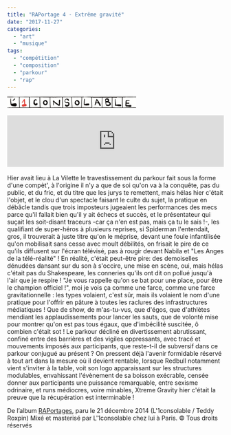 ```yaml
---
title: "RAPortage 4 - Extrême gravité"
date: "2017-11-27"
categories: 
  - "art"
  - "musique"
tags: 
  - "compétition"
  - "composition"
  - "parkour"
  - "rap"
---
```


![](images/0007183478_100-1-300x26.png) 

<iframe style="border: 0; width: 100%; height: 120px;" src="https://bandcamp.com/EmbeddedPlayer/album=2418319989/size=large/bgcol=ffffff/linkcol=63b2cc/tracklist=false/artwork=small/track=1095425949/transparent=true/" width="300" height="150" seamless=""><a href="http://l1consolable.bandcamp.com/album/raportages">RAPortages by L'1consolable</a></iframe>

 Hier avait lieu à La Vilette le travestissement du parkour fait sous la forme d'une compèt', à l'origine il n'y a que de soi qu'on va à la conquête, pas du public, et du fric, et du titre que les jurys te remettent, mais hélas hier c'était l'objet, et le clou d'un spectacle faisant le culte du sujet, la pratique en débâcle tandis que trois imposteurs jugeaient les performances des mecs parce qu'il fallait bien qu'il y ait échecs et succès, et le présentateur qui suçait les soit-disant traceurs -car ça n'en est pas, mais ça tu le sais !-, les qualifiant de super-héros à plusieurs reprises, si Spiderman l'entendait, gros, il trouverait à juste titre qu'on le méprise, devant une foule infantilisée qu'on mobilisait sans cesse avec moult débilités, on frisait le pire de ce qu'ils diffusent sur l'écran télévisé, pas à rougir devant Nabila et "Les Anges de la télé-réalité" ! En réalité, c'était peut-être pire: des demoiselles dénudées dansant sur du son à s'occire, une mise en scène, oui, mais hélas c'était pas du Shakespeare, les conneries qu'ils ont dit on pollué jusqu'à l'air que je respire ! "Je vous rappelle qu'on se bat pour une place, pour être le champion officiel !", moi je vois ça comme une farce, comme une farce gravitationnelle : les types volaient, c'est sûr, mais ils volaient le nom d'une pratique pour l'offrir en pâture à toutes les raclures des infrastructures médiatiques ! Que de show, de m'as-tu-vus, que d'égos, que d'athlètes mendiant les applaudissements pour lancer les sauts, que de volonté mise pour montrer qu'on est pas tous égaux, que d'imbécilité suscitée, ô combien c'était sot ! Le parkour décliné en divertissement abrutissant, confiné entre des barrières et des vigiles oppressants, avec tracé et mouvements imposés aux participants, que reste-t-il de subversif dans ce parkour conjugué au présent ? On pressent déjà l'avenir formidable réservé à tout art dans la mesure où il devient rentable, lorsque Redbull notamment vient s'inviter à la table, voit son logo apparaissant sur les structures modulables, envahissant l'évènement de sa boisson exécrable, censée donner aux participants une puissance remarquable, entre sexisme odrinaire, et runs médiocres, voire minables, Xtreme Gravity hier c'était la preuve que la récupération est interminable !

De l’album [RAPortages](https://l1consolable.bandcamp.com/album/raportages), paru le 21 décembre 2014 (L'1consolable / Teddy Roxpin) Mixé et masterisé par L'1consolable chez lui à Paris. © Tous droits réservés
